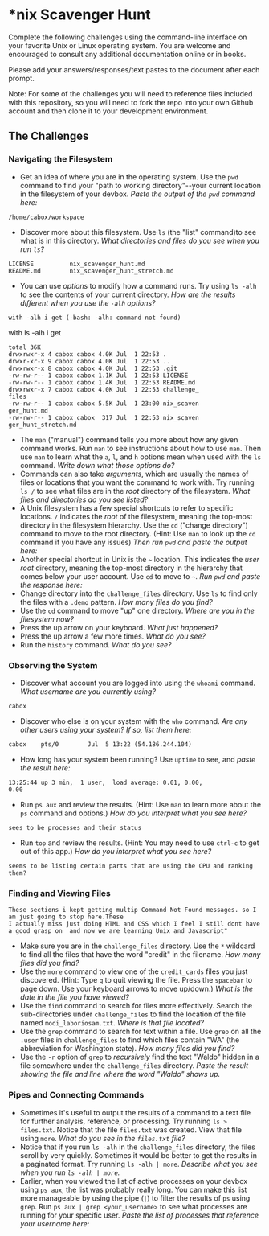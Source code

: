 # *nix Scavenger Hunt

Complete the following challenges using the command-line interface on your favorite
Unix or Linux operating system. You are welcome and encouraged to consult any
additional documentation online or in books.

Please add your answers/responses/text pastes to the document after each prompt.

Note: For some of the challenges you will need to reference files included with
this repository, so you will need to fork the repo into your own Github account
and then clone it to your development environment.

## The Challenges

### Navigating the Filesystem

* Get an idea of where you are in the operating system. Use the `pwd` command to find your "path to working directory"--your current location in the filesystem of your devbox. *Paste the output of the `pwd` command here:*

```
/home/cabox/workspace                                
```

* Discover more about this filesystem. Use `ls` (the "list" command)to see what is in this directory. *What directories and files do you see when you run `ls`?*

```
LICENSE          nix_scavenger_hunt.md               
README.md        nix_scavenger_hunt_stretch.md       
```

* You can use *options* to modify how a command runs. Try using `ls -alh` to see the contents of your current directory. *How are the results different when you use the `-alh` options?*
```
with -alh i get (-bash: -alh: command not found)
```

with ls -alh i get
```
total 36K                                                    
drwxrwxr-x 4 cabox cabox 4.0K Jul  1 22:53 .                 
drwxr-xr-x 9 cabox cabox 4.0K Jul  1 22:53 ..                
drwxrwxr-x 8 cabox cabox 4.0K Jul  1 22:53 .git              
-rw-rw-r-- 1 cabox cabox 1.1K Jul  1 22:53 LICENSE           
-rw-rw-r-- 1 cabox cabox 1.4K Jul  1 22:53 README.md         
drwxrwxr-x 7 cabox cabox 4.0K Jul  1 22:53 challenge_        
files                                                        
-rw-rw-r-- 1 cabox cabox 5.5K Jul  1 23:00 nix_scaven        
ger_hunt.md                                                  
-rw-rw-r-- 1 cabox cabox  317 Jul  1 22:53 nix_scaven        
ger_hunt_stretch.md  
```

* The `man` ("manual") command tells you more about how any given command works. Run `man` to see instructions about how to use `man`. Then use `man` to learn what the `a`, `l`, and `h` options mean when used with the `ls` command. *Write down what those options do?*
* Commands can also take *arguments*, which are usually the names of files or locations that you want the command to work with. Try running `ls /` to see what files are in the *root* directory of the filesystem. *What files and directories do you see listed?*
* A Unix filesystem has a few special shortcuts to refer to specific locations. `/` indicates the *root* of the filesystem, meaning the top-most directory in the filesystem hierarchy. Use the `cd` ("change directory") command to move to the root directory. (Hint: Use `man` to look up the `cd` command if you have any issues) *Then run `pwd` and paste the output here:*
* Another special shortcut in Unix is the `~` location. This indicates the *user root* directory, meaning the top-most directory in the hierarchy that comes below your user account. Use `cd` to move to `~`. *Run `pwd` and paste the response here:*
* Change directory into the `challenge_files` directory. Use `ls` to find only the files with a `.demo` pattern. *How many files do you find?*
* Use the `cd` command to move "up" one directory. *Where are you in the filesystem now?*
* Press the up arrow on your keyboard. *What just happened?*
* Press the up arrow a few more times. *What do you see?*
* Run the `history` command. *What do you see?*

### Observing the System

* Discover what account you are logged into using the `whoami` command. *What username are you currently using?*
```
cabox
```

* Discover who else is on your system with the `who` command. *Are any other users using your system? If so, list them here:*

```
cabox    pts/0        Jul  5 13:22 (54.186.244.104)     
```
* How long has your system been running? Use `uptime` to see, and *paste the result here:*
```
13:25:44 up 3 min,  1 user,  load average: 0.01, 0.00, 
0.00  
```

* Run `ps aux` and review the results. (Hint: Use `man` to learn more about the `ps` command and options.) *How do you interpret what you see here?*
```
sees to be processes and their status
````

* Run `top` and review the results. (Hint: You may need to use `ctrl-c` to get out of this app.) *How do you interpret what you see here?*
```
seems to be listing certain parts that are using the CPU and ranking them?
```

### Finding and Viewing Files

```
These sections i kept getting multip Command Not Found messages. so I am just going to stop here.These
I actually miss just doing HTML and CSS which I feel I still dont have a good grasp on  and now we are learning Unix and Javascript"
````
* Make sure you are in the `challenge_files` directory. Use the `*` wildcard to find all the files that have the word "credit" in the filename. *How many files did you find?*
* Use the `more` command to view one of the `credit_cards` files you just discovered. (Hint: Type `q` to quit viewing the file. Press the `spacebar` to page down. Use your keyboard arrows to move up/down.) *What is the date in the file you have viewed?*
* Use the `find` command to search for files more effectively. Search the sub-directories under `challenge_files` to find the location of the file named `modi_laboriosam.txt`. *Where is that file located?*
* Use the `grep` command to search for text within a file. Use `grep` on all the `.user` files in `challenge_files` to find which files contain "WA" (the abbreviation for Washington state). *How many files did you find?*
* Use the `-r` option of `grep` to *recursively* find the text "Waldo" hidden in a file somewhere under the `challenge_files` directory. *Paste the result showing the file and line where the word "Waldo" shows up.*

### Pipes and Connecting Commands

* Sometimes it's useful to output the results of a command to a text file for further analysis, reference, or processing. Try running `ls > files.txt`. Notice that the file `files.txt` was created. View that file using `more`. *What do you see in the `files.txt` file?*
* Notice that if you run `ls -alh` in the `challenge_files` directory, the files scroll by very quickly. Sometimes it would be better to get the results in a paginated format. Try running `ls -alh | more`. *Describe what you see when you run `ls -alh | more`.*
* Earlier, when you viewed the list of active processes on your devbox using `ps aux`, the list was probably really long. You can make this list more manageable by using the pipe (`|`) to filter the results of `ps` using `grep`. Run `ps aux | grep <your_username>` to see what processes are running for your specific user. *Paste the list of processes that reference your username here:*
